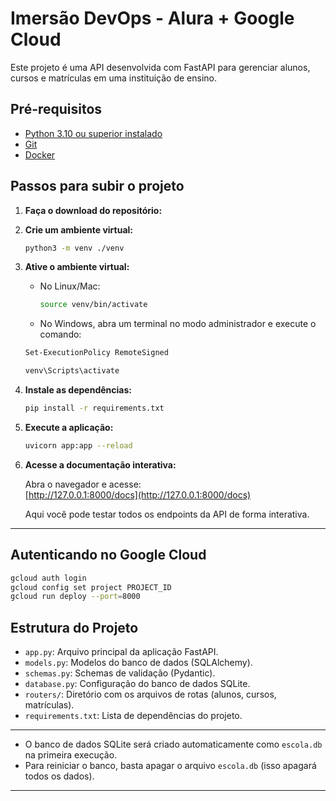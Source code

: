 # Imersão DevOps - Alura + Google Cloud

Este projeto é uma API desenvolvida com FastAPI para gerenciar alunos, cursos e matrículas em uma instituição de ensino.

## Pré-requisitos

- [Python 3.10 ou superior instalado](https://www.python.org/downloads/)
- [Git](https://git-scm.com/downloads)
- [Docker](https://www.docker.com/get-started/)

## Passos para subir o projeto

1. **Faça o download do repositório:**

2. **Crie um ambiente virtual:**
   ```sh
   python3 -m venv ./venv
   ```

3. **Ative o ambiente virtual:**
   - No Linux/Mac:
     ```sh
     source venv/bin/activate
     ```
   - No Windows, abra um terminal no modo administrador e execute o comando:
   ```sh
   Set-ExecutionPolicy RemoteSigned
   ```

     ```sh
     venv\Scripts\activate
     ```

4. **Instale as dependências:**
   ```sh
   pip install -r requirements.txt
   ```

5. **Execute a aplicação:**
   ```sh
   uvicorn app:app --reload
   ```

6. **Acesse a documentação interativa:**

   Abra o navegador e acesse:  
   [http://127.0.0.1:8000/docs](http://127.0.0.1:8000/docs)

   Aqui você pode testar todos os endpoints da API de forma interativa.

---

## Autenticando no Google Cloud

```sh
gcloud auth login
gcloud config set project PROJECT_ID
gcloud run deploy --port=8000
```


## Estrutura do Projeto

- `app.py`: Arquivo principal da aplicação FastAPI.
- `models.py`: Modelos do banco de dados (SQLAlchemy).
- `schemas.py`: Schemas de validação (Pydantic).
- `database.py`: Configuração do banco de dados SQLite.
- `routers/`: Diretório com os arquivos de rotas (alunos, cursos, matrículas).
- `requirements.txt`: Lista de dependências do projeto.

---

- O banco de dados SQLite será criado automaticamente como `escola.db` na primeira execução.
- Para reiniciar o banco, basta apagar o arquivo `escola.db` (isso apagará todos os dados).

---
